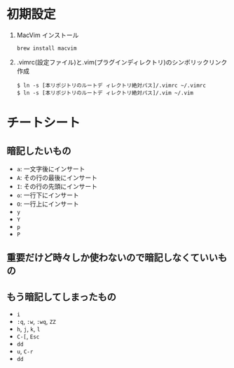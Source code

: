 # 初期設定

1. MacVim インストール

   ```
   brew install macvim
   ```

1. .vimrc(設定ファイル)と.vim(プラグインディレクトリ)のシンボリックリンク作成

   ```
   $ ln -s [本リポジトリのルートデ ィレクトリ絶対パス]/.vimrc ~/.vimrc
   $ ln -s [本リポジトリのルートデ ィレクトリ絶対パス]/.vim ~/.vim
   ```

# チートシート

## 暗記したいもの

- `a`: 一文字後にインサート
- `A`: その行の最後にインサート
- `I`: その行の先頭にインサート
- `o`: 一行下にインサート
- `O`: 一行上にインサート
- `y`
- `Y`
- `p`
- `P`

## 重要だけど時々しか使わないので暗記しなくていいもの

## もう暗記してしまったもの

- `i`
- `:q`, `:w`, `:wq`, `ZZ`
- `h`, `j`, `k`, `l`
- `C-[`, `Esc`
- `dd`
- `u`, `C-r`
- `dd`
